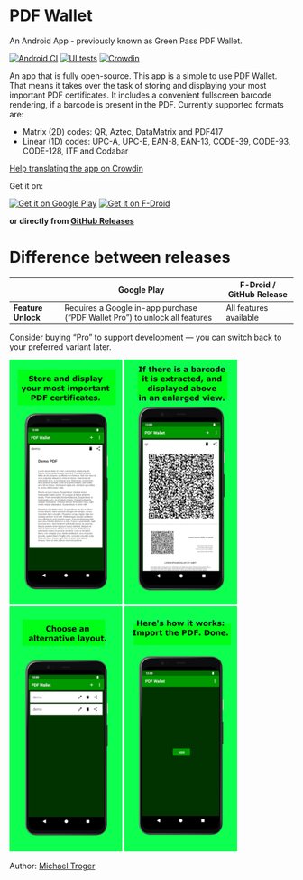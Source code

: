 # PDF Wallet
An Android App - previously known as Green Pass PDF Wallet.

[![Android CI](https://github.com/michaeltroger/pdfwallet-android/actions/workflows/android.yml/badge.svg)](https://github.com/michaeltroger/pdfwallet-android/actions/workflows/android.yml) [![UI tests](https://github.com/michaeltroger/pdfwallet-android/actions/workflows/ui_tests.yml/badge.svg)](https://github.com/michaeltroger/pdfwallet-android/actions/workflows/ui_tests.yml) [![Crowdin](https://badges.crowdin.net/green-pass/localized.svg)](https://crowdin.com/project/green-pass)

An app that is fully open-source. This app is a simple to use PDF Wallet.
That means it takes over the task of storing and displaying your most important PDF certificates.
It includes a convenient fullscreen barcode rendering, if a barcode is present in the PDF.
Currently supported formats are:
- Matrix (2D) codes: QR, Aztec, DataMatrix and PDF417
- Linear (1D) codes: UPC-A, UPC-E, EAN-8, EAN-13, CODE-39, CODE-93, CODE-128, ITF and Codabar

[Help translating the app on Crowdin](https://crowdin.com/project/green-pass)

Get it on:

[<img src="https://play.google.com/intl/en_us/badges/static/images/badges/en_badge_web_generic.png"
    alt="Get it on Google Play"
    height="80">](https://play.google.com/store/apps/details?id=com.michaeltroger.gruenerpass&pcampaignid=pcampaignidMKT-Other-global-all-co-prtnr-py-PartBadge-Mar2515-1)
[<img src="https://fdroid.gitlab.io/artwork/badge/get-it-on.png"
    alt="Get it on F-Droid"
    height="80">](https://f-droid.org/packages/com.michaeltroger.gruenerpass)
    
__or directly from [GitHub Releases](https://github.com/michaeltroger/greenpass-android/releases)__

# Difference between releases
|  | Google Play | F-Droid / GitHub Release |
|--------|----------------------|---------------------------|
| **Feature Unlock** | Requires a Google in-app purchase (“PDF Wallet Pro”) to unlock all features | All features available |

Consider buying “Pro” to support development — you can switch back to your preferred variant later.

<img src="/fastlane/metadata/android/en-US/images/phoneScreenshots/1_en-US.jpeg" width="200"> <img src="/fastlane/metadata/android/en-US/images/phoneScreenshots/2_en-US.jpeg" width="200"> <img src="/fastlane/metadata/android/en-US/images/phoneScreenshots/3_en-US.jpeg" width="200"> <img src="/fastlane/metadata/android/en-US/images/phoneScreenshots/4_en-US.jpeg" width="200">

Author:
[Michael Troger](https://michaeltroger.com)
